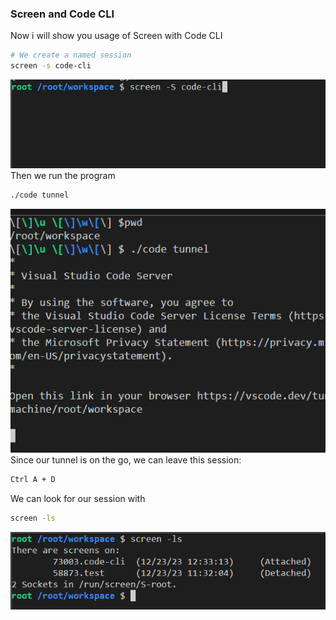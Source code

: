 ### Screen and Code CLI
Now i will show you usage of Screen with Code CLI

```bash
# We create a named session
screen -s code-cli
```
![1](./assets/1.png)
Then we run the program
```bash
./code tunnel
```
![2](./assets/2.png)
Since our tunnel is on the go, we can leave this session:
```bash
Ctrl A + D
```
We can look for our session with
```bash
screen -ls
```
![3](./assets/3.png)